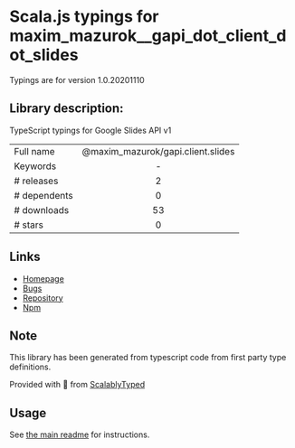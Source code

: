 
# Scala.js typings for maxim_mazurok__gapi_dot_client_dot_slides

Typings are for version 1.0.20201110

## Library description:
TypeScript typings for Google Slides API v1

|                    |                 |
| ------------------ | :-------------: |
| Full name          | @maxim_mazurok/gapi.client.slides |
| Keywords           | - |
| # releases         | 2 |
| # dependents       | 0 |
| # downloads        | 53 |
| # stars            | 0 |

## Links
- [Homepage](https://github.com/Maxim-Mazurok/google-api-typings-generator#readme)
- [Bugs](https://github.com/Maxim-Mazurok/google-api-typings-generator/issues)
- [Repository](https://github.com/Maxim-Mazurok/google-api-typings-generator)
- [Npm](https://www.npmjs.com/package/%40maxim_mazurok%2Fgapi.client.slides)
    


## Note
This library has been generated from typescript code from first party type definitions.

Provided with :purple_heart: from [ScalablyTyped](https://github.com/oyvindberg/ScalablyTyped)

## Usage
See [the main readme](../../readme.md) for instructions.


